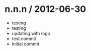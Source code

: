 
n.n.n / 2012-06-30 
==================

  * testing
  * testing
  * updating with logo
  * test commit
  * initial commit
